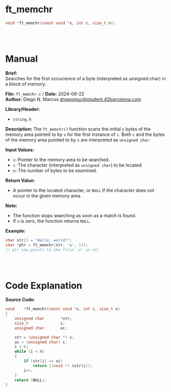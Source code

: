 # ft_memchr 
``` c 
void *ft_memchr(const void *s, int c, size_t n);
```
<br>
<br>

# Manual
**Brief:**  
Searches for the first occurrence of a byte (interpreted as unsigned char) in a block of memory.

**File:** `ft_memchr.c` / **Date:** 2024-06-22  
**Author:** Diego N. Marcos <dnepomuc@student.42barcelona.com>

**Library/Header:**  
* `string.h `

**Description:**
The `ft_memchr()` function scans the initial `n` bytes of the memory area pointed to by `s` for the first instance of `c`. Both `c` and the bytes of the memory area pointed to by `s` are interpreted as `unsigned char`.

**Input Values:**
* `s`: Pointer to the memory area to be searched.
* `c`: The character (interpreted as `unsigned char`) to be located.
* `n`: The number of bytes to be examined.

**Return Value:**
* A pointer to the located character, or `NULL` if the character does not occur in the given memory area.

**Note:**
- The function stops searching as soon as a match is found.
- If `n` is zero, the function returns `NULL`.

**Example:**
```c
char str[] = "Hello, world!";
char *ptr = ft_memchr(str, 'w', 13); 
// ptr now points to the first 'w' in str
```

<br>
<br>

# Code Explanation
**Source Code:**
``` C
void	*ft_memchr(const void *s, int c, size_t n)
{
	unsigned char		*str;
	size_t				i;
	unsigned char		uc;

	str = (unsigned char *) s;
	uc = (unsigned char) c;
	i = 0;
	while (i < n)
	{
		if (str[i] == uc)
			return ((void *) &str[i]);
		i++;
	}
	return (NULL);
}


```